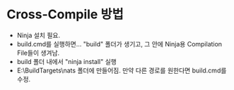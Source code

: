 # Cross-Compile 방법

- Ninja 설치 필요.
- build.cmd를 실행하면...
   "build" 폴더가 생기고, 그 안에 Ninja용 Compilation File들이 생겨남.
- build 폴더 내에서 "ninja install" 실행
- E:\BuildTargets\nats 폴더에 만들어짐. 만약 다른 경로를 원한다면 build.cmd를 수정.